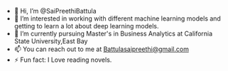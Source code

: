 - 👋 Hi, I’m @SaiPreethiBattula
- 👀 I’m interested in working with different machine learning models and getting to learn a lot about deep learning models.
- 🌱 I’m currently pursuing Master's in Business Analytics at California State University,East Bay
- 📫 You can reach out to me at Battulasaipreethi@gmail.com
- ⚡ Fun fact: I Love reading novels.

<!---
SaiPreethiBattula/SaiPreethiBattula is a ✨ special ✨ repository because its `README.md` (this file) appears on your GitHub profile.
You can click the Preview link to take a look at your changes.
--->

